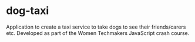 # dog-taxi

Application to create a taxi service to take dogs to see their friends/carers etc.
Developed as part of the Women Techmakers JavaScript crash course.

